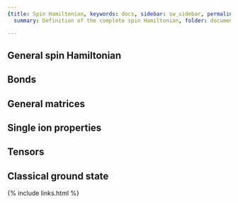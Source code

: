 ```yaml
---
{title: Spin Hamiltonian, keywords: docs, sidebar: sw_sidebar, permalink: hamiltonian,
  summary: Definition of the complete spin Hamiltonian, folder: documentation, mathjax: true}

---
```


 
## General spin Hamiltonian
## Bonds
## General matrices
## Single ion properties
## Tensors
## Classical ground state

{% include links.html %}
